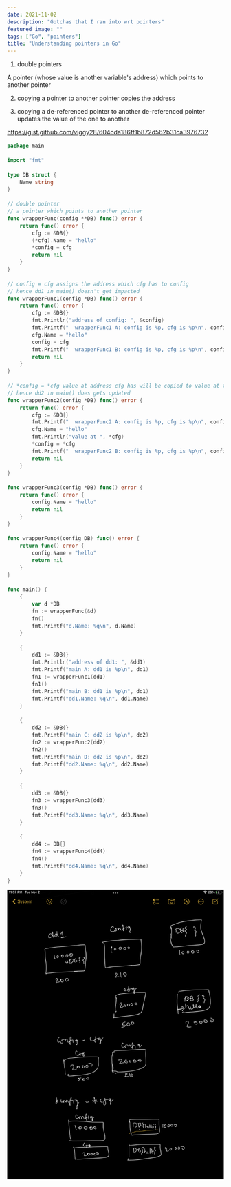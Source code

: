 ```yaml
---
date: 2021-11-02
description: "Gotchas that I ran into wrt pointers"
featured_image: ""
tags: ["Go", "pointers"]
title: "Understanding pointers in Go"
---
```


1. double pointers

A pointer (whose value is another variable's address) which points to another pointer

2. copying a pointer to another pointer copies the address

3. copying a de-referenced pointer to another de-referenced pointer updates the value of the one to another

https://gist.github.com/viggy28/604cda186ff1b872d562b31ca3976732

```go
package main

import "fmt"

type DB struct {
	Name string
}

// double pointer
// a pointer which points to another pointer
func wrapperFunc(config **DB) func() error {
	return func() error {
		cfg := &DB{}
		(*cfg).Name = "hello"
		*config = cfg
		return nil
	}
}

// config = cfg assigns the address which cfg has to config
// hence dd1 in main() doesn't get impacted
func wrapperFunc1(config *DB) func() error {
	return func() error {
		cfg := &DB{}
		fmt.Println("address of config: ", &config)
		fmt.Printf("  wrapperFunc1 A: config is %p, cfg is %p\n", config, cfg)
		cfg.Name = "hello"
		config = cfg
		fmt.Printf("  wrapperFunc1 B: config is %p, cfg is %p\n", config, cfg)
		return nil
	}
}

// *config = *cfg value at address cfg has will be copied to value at the address that config has
// hence dd2 in main() does gets updated
func wrapperFunc2(config *DB) func() error {
	return func() error {
		cfg := &DB{}
		fmt.Printf("  wrapperFunc2 A: config is %p, cfg is %p\n", config, cfg)
		cfg.Name = "hello"
		fmt.Println("value at ", *cfg)
		*config = *cfg
		fmt.Printf("  wrapperFunc2 B: config is %p, cfg is %p\n", config, cfg)
		return nil
	}
}

func wrapperFunc3(config *DB) func() error {
	return func() error {
		config.Name = "hello"
		return nil
	}
}

func wrapperFunc4(config DB) func() error {
	return func() error {
		config.Name = "hello"
		return nil
	}
}

func main() {
	{
		var d *DB
		fn := wrapperFunc(&d)
		fn()
		fmt.Printf("d.Name: %q\n", d.Name)
	}

	{
		dd1 := &DB{}
		fmt.Println("address of dd1: ", &dd1)
		fmt.Printf("main A: dd1 is %p\n", dd1)
		fn1 := wrapperFunc1(dd1)
		fn1()
		fmt.Printf("main B: dd1 is %p\n", dd1)
		fmt.Printf("dd1.Name: %q\n", dd1.Name)
	}

	{
		dd2 := &DB{}
		fmt.Printf("main C: dd2 is %p\n", dd2)
		fn2 := wrapperFunc2(dd2)
		fn2()
		fmt.Printf("main D: dd2 is %p\n", dd2)
		fmt.Printf("dd2.Name: %q\n", dd2.Name)
	}

	{
		dd3 := &DB{}
		fn3 := wrapperFunc3(dd3)
		fn3()
		fmt.Printf("dd3.Name: %q\n", dd3.Name)
	}

	{
		dd4 := DB{}
		fn4 := wrapperFunc4(dd4)
		fn4()
		fmt.Printf("dd4.Name: %q\n", dd4.Name)
	}
}
```

![explanation](../../public/images/understanding-pointers-in-go.jpeg)